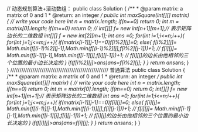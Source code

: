 // 动态规划算法+滚动数组：
public class Solution {
    /**
     * @param matrix: a matrix of 0 and 1
     * @return: an integer
     */
    public int maxSquare(int[][] matrix) {
        // write your code here
        int n = matrix.length;
        if(n==0) return 0;
        int m = matrix[0].length;
        if(m==0) return 0;
//        int[][] f= new int[n+1][m+1];// 表示矩阵边长的二维数组
        int[][] f = new int[2][m+1];
        int ans =0;
        for(int i=1;i<=n;i++){
            for(int j=1;j<=m;j++){
                if(matrix[i-1][j-1]==0)f[i%2][j]=0;
                else{
                    f[i%2][j]= Math.min(f[(i-1)%2][j-1],Math.min(f[(i-1)%2][j],f[i%2][j-1]))+1;
//                    f[i][j]= Math.min(f[i-1][j-1],Math.min(f[i-1][j],f[i][j-1]))+1;
                // f[i][j]的边长由他相邻的三个位置的最小边长决定的
                }
                if(f[i%2][j]>ans)ans=f[i%2][j];
            }
        }
        return ans*ans;
    }
}
///////////////////////////////////////////////////// 普通算法
public class Solution {
    /**
     * @param matrix: a matrix of 0 and 1
     * @return: an integer
     */
    public int maxSquare(int[][] matrix) {
        // write your code here
        int n = matrix.length;
        if(n==0) return 0;
        int m = matrix[0].length;
        if(m==0) return 0;
        int[][] f= new int[n+1][m+1];// 表示矩阵边长的二维数组
        int ans =0;
        for(int i=1;i<=n;i++){
            for(int j=1;j<=m;j++){
                if(matrix[i-1][j-1]==0)f[i][j]=0;
                else{
                    f[i][j]= Math.min(f[(i-1)][j-1],Math.min(f[(i-1)][j],f[i][j-1]))+1;
//                    f[i][j]= Math.min(f[i-1][j-1],Math.min(f[i-1][j],f[i][j-1]))+1;
                // f[i][j]的边长由他相邻的三个位置的最小边长决定的
                }
                if(f[i][j]>ans)ans=f[i][j];
            }
        }
        return ans*ans;
    }
}
